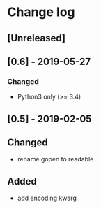 # Change log

## [Unreleased]

## [0.6] - 2019-05-27
### Changed
- Python3 only (>= 3.4)

## [0.5] - 2019-02-05
## Changed
- rename gopen to readable

## Added
- add encoding kwarg
